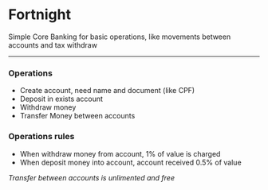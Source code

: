 # Fortnight
Simple Core Banking for basic operations, like movements between accounts and tax withdraw
___

### Operations
- Create account, need name and document (like CPF)
- Deposit in exists account
- Withdraw money
- Transfer Money between accounts

### Operations rules
- When withdraw money from account, 1% of value is charged
- When deposit money into account, account received 0.5% of value

*Transfer between accounts is unlimented and free*
